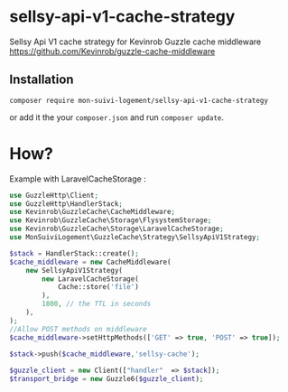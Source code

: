 # sellsy-api-v1-cache-strategy
Sellsy Api V1 cache strategy for Kevinrob Guzzle cache middleware https://github.com/Kevinrob/guzzle-cache-middleware 


## Installation

`composer require mon-suivi-logement/sellsy-api-v1-cache-strategy`

or add it the your `composer.json` and run `composer update`.



# How?

Example with LaravelCacheStorage :

```php
use GuzzleHttp\Client;
use GuzzleHttp\HandlerStack;
use Kevinrob\GuzzleCache\CacheMiddleware;
use Kevinrob\GuzzleCache\Storage\FlysystemStorage;
use Kevinrob\GuzzleCache\Storage\LaravelCacheStorage;
use MonSuiviLogement\GuzzleCache\Strategy\SellsyApiV1Strategy;

$stack = HandlerStack::create();
$cache_middleware = new CacheMiddleware(
    new SellsyApiV1Strategy(
        new LaravelCacheStorage(
            Cache::store('file')
        ),
        1800, // the TTL in seconds
    ),
);
//Allow POST methods on middleware
$cache_middleware->setHttpMethods(['GET' => true, 'POST' => true]);
 
$stack->push($cache_middleware,'sellsy-cache');

$guzzle_client = new Client(["handler"  => $stack]);
$transport_bridge = new Guzzle6($guzzle_client);

```
